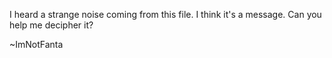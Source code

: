 I heard a strange noise coming from this file. I think it's a message. Can you help me decipher it?

~ImNotFanta
